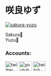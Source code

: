 # 咲良ゆず
<p align="left"> <a href="https://github.com/ryo-ma/github-profile-trophy"><img src="https://github-profile-trophy.vercel.app/?username=sakura-yuzu" alt="sakura-yuzu" /></a> </p>

Sakura🌸  
Yuzu🍊

### Accounts:
<p align="left">
<a href="https://twitter.com/k_t_k_r_k" target="blank"><img align="center" src="https://raw.githubusercontent.com/rahuldkjain/github-profile-readme-generator/master/src/images/icons/Social/twitter.svg" alt="twitter link" height="30" width="40" /></a>
<a href="https://www.youtube.com/c/UCr6zdthmgsDpuJe789TeuVw" target="blank"><img align="center" src="https://raw.githubusercontent.com/rahuldkjain/github-profile-readme-generator/master/src/images/icons/Social/youtube.svg" alt="youtube link" height="30" width="40" /></a>
<a href="https://www.twitch.tv/k_t_k_r_k" target="blank"><img align="center" src="https://raw.githubusercontent.com/rahuldkjain/github-profile-readme-generator/master/src/images/icons/Social/twitch.svg" alt="twitch link" height="30" width="40" /></a>
</p>

